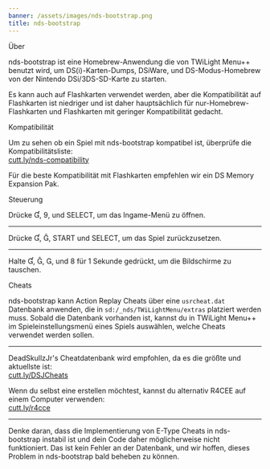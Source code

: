 ```yaml
---
banner: /assets/images/nds-bootstrap.png
title: nds-bootstrap
---
```


<div id="about" class="section-title">Über</div>
<div class="section-body">
    <p>
        nds-bootstrap ist eine Homebrew-Anwendung die von TWiLight Menu++ benutzt wird, um DS(i)-Karten-Dumps, DSiWare, und DS-Modus-Homebrew von der Nintendo DSi/3DS-SD-Karte zu starten.
    </p>
    <p>
        Es kann auch auf Flashkarten verwendet werden, aber die Kompatibilität auf Flashkarten ist niedriger und ist daher hauptsächlich für nur-Homebrew-Flashkarten und Flashkarten mit geringer Kompatibilität gedacht.
    </p>
</div>

<div id="compatibility" class="section-title">Kompatibilität</div>
<div class="section-body">
    <p>
        Um zu sehen ob ein Spiel mit nds-bootstrap kompatibel ist, überprüfe die Kompatibilitätsliste:<br><a href="https://cutt.ly/nds-compatibility">cutt.ly/nds-compatibility</a>
    </p>
    <p>
        Für die beste Kompatibilität mit Flashkarten empfehlen wir ein DS Memory Expansion Pak.
    </p>
</div>

<div id="controls" class="section-title">Steuerung</div>
<div class="section-body">
    <p class="mb-0">
        Drücke &#xE004;, &#xE07A;, und SELECT, um das Ingame-Menü zu öffnen.
    </p>
    <hr>
    <p class="mb-0">
        Drücke &#xE004;, &#xE005;, START und SELECT, um das Spiel zurückzusetzen.
    </p>
    <hr>
    <p class="mb-0">
        Halte &#xE004;, &#xE005;, &#xE002;, und &#xE079; für 1 Sekunde gedrückt, um die Bildschirme zu tauschen.
    </p>
</div>

<div id="cheats" class="section-title">Cheats</div>
<div class="section-body">
    <p>
        nds-bootstrap kann Action Replay Cheats über eine <code>usrcheat.dat</code> Datenbank anwenden, die in <code>sd:/_nds/TWiLightMenu/extras</code> platziert werden muss. Sobald die Datenbank vorhanden ist, kannst du in TWiLight Menu++ im Spieleinstellungsmenü eines Spiels auswählen, welche Cheats verwendet werden sollen.
    </p>
    <hr>
    <p>
        DeadSkullzJr's Cheatdatenbank wird empfohlen, da es die größte und aktuellste ist:<br><a href="https://cutt.ly/DSJCheats">cutt.ly/DSJCheats</a>
    </p>
    <p>
        Wenn du selbst eine erstellen möchtest, kannst du alternativ R4CEE auf einem Computer verwenden:<br><a href="https://cutt.ly/r4cce">cutt.ly/r4cce</a>
    </p>
    <hr>
    <p>
        Denke daran, dass die Implementierung von E-Type Cheats in nds-bootstrap instabil ist und dein Code daher möglicherweise nicht funktioniert. Das ist kein Fehler an der Datenbank, und wir hoffen, dieses Problem in nds-bootstrap bald beheben zu können.
    </p>
</div>
